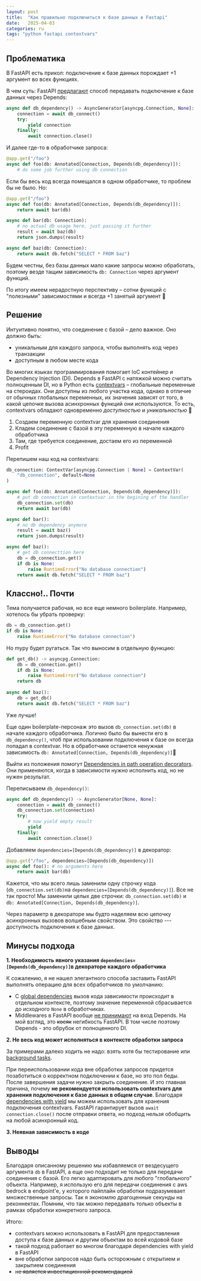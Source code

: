 ```yaml
---
layout: post
title:  "Как правильно подключиться к базе данных в Fastapi"
date:   2025-04-03
categories: ru
tags: "python fastapi contextvars"
---
```


## Проблематика
В FastAPI есть прикол: подключение к базе данных порождает +1 аргумент во всех функциях.

В чем суть: FastAPI [предлагают](https://fastapi.tiangolo.com/tutorial/dependencies/dependencies-with-yield/#a-database-dependency-with-yield) способ передавать подключение к базе данных через Depends:
```python
async def db_dependency() -> AsyncGenerator[asyncpg.Connection, None]:
    connection = await db_connect()
    try:
        yield connection
    finally:
        await connection.close()
```
И далее где-то в обработчике запроса:
```python
@app.get("/foo")
async def foo(db: Annotated[Connection, Depends(db_dependency)]):
    # do some job further using db connection
```
Если бы весь код всегда помещался в одном обработчике, то проблем бы не было. Но:
```python
@app.get("/foo")
async def foo(db: Annotated[Connection, Depends(db_dependency)]):
    return await bar(db)

async def bar(db: Connection):
    # no actual db usage here, just passing it further
    result = await baz(db)
    return json.dumps(result)

async def baz(db: Connection):
    return await db.fetch("SELECT * FROM baz")
```
Будем честны, без базы данных мало какие запросы можно обработать, поэтому везде тащим зависимость `db: Connection` 
через аргумент функций. 

По итогу имеем нерадостную перспективу – сотни функций с "полезными" зависимостями и всегда +1 занятый аргумент 💩

## Решение

Интуитивно понятно, что соединение с базой – дело важное. Оно должно быть:
* уникальным для каждого запроса, чтобы выполнять код через транзакции
* доступным в любом месте кода


Во многих языках программирования помогает IoC контейнер и Dependency Injection (DI). Depends в FastAPI с натяжкой можно
считать полноценным DI, но в Python есть [contextvars](https://docs.python.org/3/library/contextvars.html) – глобальные переменные на стероидах. 
Они доступны из любого участка кода, однако в отличие от обычных глобальных переменных, их значения зависят от того, в какой цепочке вызова асинхронных функций они используются. 
То есть, contextvars обладают одновременно _доступностью_ и _уникальностью_ 🤩

1. Создаем переменную contextvar для хранения соединения
2. Кладем соединение с базой в эту переменную в начале каждого обработчика
3. Там, где требуется соединение, достаем его из переменной
4. Profit

Перепишем наш код на contextvars:
```python
db_connection: ContextVar[asyncpg.Connection | None] = ContextVar(
    "db_connection", default=None
)

async def foo(db: Annotated[Connection, Depends(db_dependency)]):
    # put db connection in contextvar in the begining of the handler 
    db_connection.set(db)
    return await bar(db)

async def bar():
    # no db dependency anymore
    result = await baz()
    return json.dumps(result)

async def baz():
    # get db connecttion here
    db = db_connection.get()
    if db is None:
        raise RuntimeError("No database connection")
    return await db.fetch("SELECT * FROM baz")
```


## Классно!.. Почти
Тема получается рабочая, но все еще немного boilerplate. Например, хотелось бы убрать проверку:
```python
db = db_connection.get()
if db is None:
    raise RuntimeError("No database connection")
```
Но mypy будет ругаться. Так что выносим в отдельную функцию:
```python
def get_db() -> asyncpg.Connection:
    db = db_connection.get()
    if db is None:
        raise RuntimeError("No database connection")
    return db
    
async def baz():
    db = get_db()
    return await db.fetch("SELECT * FROM baz")
```
Уже лучше!

Еще один boilerplate-персонаж это вызов `db_connection.set(db)` в начале каждого обработчика. Логично было бы вынести его
в `db_dependency()`, чтоб при использовании подключения к базе он всегда попадал в contextvar. Но в 
обработчике останется ненужная зависимость `db: Annotated[Connection, Depends(db_dependency)]`💩 

Выйти из положения помогут [Dependencies in path operation decorators](https://fastapi.tiangolo.com/tutorial/dependencies/dependencies-in-path-operation-decorators/). Они применяются, когда в зависимости нужно 
исполнить код, но не нужен результат. 

Переписываем `db_dependency()`:
```python
async def db_dependency() -> AsyncGenerator[None, None]:
    connection = await db_connect()
    db_connection.set(connection)
    try:
        # now yield empty result
        yield
    finally:
        await connection.close()
```
Добавляем `dependencies=[Depends(db_dependency)]` в декоратор:
```python
@app.get("/foo", dependencies=[Depends(db_dependency)])
async def foo(): # no arguments here
    return await bar(db)
```

 
Кажется, что мы всего лишь заменили одну строчку кода (`db_connection.set(db)`на `dependencies=[Depends(db_dependency)]`). 
Все не так просто! Мы заменили целых две строчки: `db_connection.set(db)` и `db: Annotated[Connection, Depends(db_dependency)]`. 

Через параметр в декораторе мы будто наделяем всю цепочку асинхронных вызовов волшебным свойством. Это 
свойство --- доступность подключения к базе данных.


## Минусы подхода
**1. Необходимость явного указания `dependencies=[Depends(db_dependency)]`в декораторе каждого обработчика**

К сожалению, я не нашел элегантного способа заставить FastAPI выполнять операцию для всех обработчиков по умолчанию:
- С [global dependencies](https://fastapi.tiangolo.com/tutorial/dependencies/global-dependencies/) вызов кода зависимости происходит в отдельном контексте, поэтому значение переменной сбрасывается до исходного `None` в обработчиках. 
- Middlewares в FastAPI вообще [не принимают](https://github.com/fastapi/fastapi/discussions/8193) на вход Depends. На мой взгляд, это ~~косяк~~ негибкость FastAPI. В том числе поэтому Depends - это обрубок от полноценного DI.

**2. Не весь код может исполняться в контексте обработки запроса** 

За примерами далеко ходить не надо: взять хотя бы тестирование или [background tasks](https://fastapi.tiangolo.com/tutorial/background-tasks/). 

При переиспользовании кода вне обработки запросов придется позаботиться о корректном подключении к базе, но это пол беды. После завершения задачи нужно закрыть 
соединение. И это главная причина, почему **не рекомендуется использовать contextvars для хранения подключения
к базе данных в общем случае**. Благодаря 
[dependencies with yield](https://fastapi.tiangolo.com/tutorial/dependencies/dependencies-with-yield/) 
мы можем использовать для хранения подключения contextvars. FastAPI гарантирует 
вызов `await connection.close()` после отправки ответа, но подход нельзя обобщить на любой асинхронный код.

**3. Неявная зависимость в коде**

## Выводы
Благодаря описанному решению мы избавляемся от вездесущего аргумента `db` в FastAPI, а еще оно подходит не только для передачи 
соединения с базой. Его легко адаптировать для любого 
"глобального" объекта. Например, я использую его для передачи соединения с aws bedrock в endpoint'е, у которого
пайплайн обработки подразумевает множественные запросы. Так я экономлю драгоценные секунды на
реконнектах. Помним, что так можно передавать только объекты в рамках обработки конкретного запроса. 

Итого:
* contextvars можно использовать в FastAPI для предоставления доступа к базе данных и другим объектам во всей кодовой базе
* такой подход работает во многом благодаря dependencies with yield в FastAPI
* вне обработки запросов надо быть осторожным с открытием и закрытием соединения
* н~~е является инвестиционной рекомендацией~~




